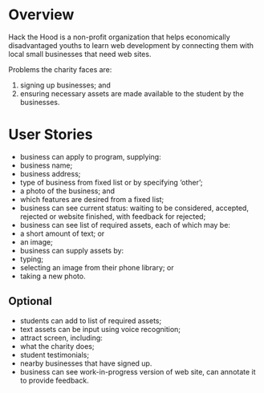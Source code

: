 # Overview
Hack the Hood is a non-profit organization that helps economically disadvantaged youths to learn web development by connecting them with local small businesses that need web sites.

Problems the charity faces are:

1. signing up businesses; and
2. ensuring necessary assets are made available to the student by the businesses.

# User Stories
* business can apply to program, supplying:
 * business name;
 * business address;
 * type of business from fixed list or by specifying ‘other’;
 * a photo of the business; and
 * which features are desired from a fixed list;
* business can see current status: waiting to be considered, accepted, rejected or website finished, with feedback for rejected;
* business can see list of required assets, each of which may be:
 * a short amount of text; or
 * an image;
* business can supply assets by:
 * typing;
 * selecting an image from their phone library; or
 * taking a new photo.

## Optional
* students can add to list of required assets;
* text assets can be input using voice recognition;
* attract screen, including:
 * what the charity does;
 * student testimonials;
 * nearby businesses that have signed up.
* business can see work-in-progress version of web site, can annotate it to provide feedback.
